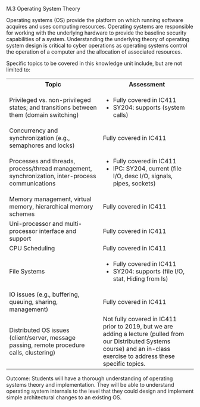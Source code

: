 M.3 Operating System Theory

Operating systems (OS) provide the platform on which running software
acquires and uses computing resources. Operating systems are responsible
for working with the underlying hardware to provide the baseline
security capabilities of a system. Understanding the underlying theory
of operating system design is critical to cyber operations as operating
systems control the operation of a computer and the allocation of
associated resources.

Specific topics to be covered in this knowledge unit include, but are
not limited to:

<table>
  <tbody>
    <tr>
      <th>Topic</th>
      <th>Assessment</th>
    </tr>
    <tr>
      <td width="50%">Privileged vs. non-privileged states; and transitions between them (domain switching)</td>
      <td width="50%">
        <ul>
          <li>Fully covered in IC411
          <li>SY204: supports (system calls)
        </ul>
      </td>
    </tr>
    <tr>
      <td width="50%">Concurrency and synchronization (e.g., semaphores and locks)</td>
      <td width="50%">Fully covered in IC411</td>
    </tr>
    <tr>
      <td width="50%">Processes and threads, process/thread management, synchronization, inter-process communications</td>
      <td width="50%">
        <ul>
          <li>Fully covered in IC411 
          <li>IPC: SY204, current (file I/O, desc I/O, signals, pipes, sockets)
        </ul>
      </td>
    </tr>
    <tr>
      <td width="50%">Memory management, virtual memory, hierarchical memory schemes</td>
      <td width="50%">Fully covered in IC411</td>
    </tr>
    <tr>
      <td width="50%">Uni-processor and multi-processor interface and support</td>
      <td width="50%">Fully covered in IC411</td>
    </tr>
    <tr>
      <td width="50%">CPU Scheduling</td>
      <td width="50%">Fully covered in IC411</td>
    </tr>
    <tr>
      <td width="50%">File Systems</td>
      <td width="50%">
        <ul>
          <li>Fully covered in IC411
          <li>SY204: supports (file I/O, stat, Hiding from ls)
        </ul>
      </td>
    </tr>
    <tr>
      <td width="50%">IO issues (e.g., buffering, queuing, sharing, management)</td>
      <td width="50%">Fully covered in IC411</td>
    </tr>
    <tr>
      <td width="50%">Distributed OS issues (client/server, message passing, remote procedure calls, clustering)</td>
      <td width="50%"> Not fully covered in IC411 prior to 2019, but we are adding a lecture (pulled from our Distributed Systems course) and an in-class exercise to address these specific topics.</td>
    </tr>
  </tbody>
</table>


Outcome: Students will have a thorough understanding of operating
systems theory and implementation. They will be able to understand
operating system internals to the level that they could design and
implement simple architectural changes to an existing OS.

